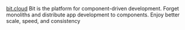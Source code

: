 [bit.cloud](https://bit.cloud) Bit is the platform for component-driven development. Forget monoliths and distribute app development to components. Enjoy better scale, speed, and consistency